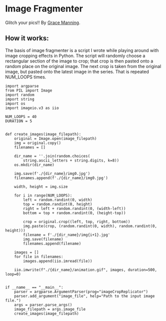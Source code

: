 # Image Fragmenter

Glitch your pics!! By [Grace Manning](https://graceis.online/).

## How it works:

The basis of image fragmenter is a script I wrote while playing around with image cropping effects in Python. The script will randomly choose a rectangular section of the image to crop; that crop is then pasted onto a random place on the original image. The next crop is taken from the original image, but pasted onto the latest image in the series. That is repeated NUM_LOOPS times.

```
import argparse
from PIL import Image
import random
import string
import os
import imageio.v3 as iio

NUM_LOOPS = 40
DURATION = 5


def create_images(image_filepath):
    original = Image.open(image_filepath)
    img = original.copy()
    filenames = []

    dir_name = ''.join(random.choices(
        string.ascii_letters + string.digits, k=8))
    os.mkdir(dir_name)

    img.save(f'./{dir_name}/img0.jpg')
    filenames.append(f'./{dir_name}/img0.jpg')

    width, height = img.size

    for i in range(NUM_LOOPS):
        left = random.randint(0, width)
        top = random.randint(0, height)
        right = left + random.randint(0, (width-left))
        bottom = top + random.randint(0, (height-top))

        crop = original.crop((left, top, right, bottom))
        img.paste(crop, (random.randint(0, width), random.randint(0, height)))
        filename = f'./{dir_name}/img{i+1}.jpg'
        img.save(filename)
        filenames.append(filename)

    images = []
    for file in filenames:
        images.append(iio.imread(file))

    iio.imwrite(f"./{dir_name}/animation.gif", images, duration=500, loop=0)


if __name__ == "__main__":
    parser = argparse.ArgumentParser(prog="imageCropReplicator")
    parser.add_argument("image_file", help="Path to the input image file.")
    args = parser.parse_args()
    image_filepath = args.image_file
    create_images(image_filepath)

```
